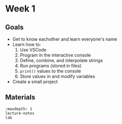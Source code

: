 # Week 1

## Goals
- Get to know eachother and learn everyone's name
- Learn how to:
    1. Use VSCode
    1. Program in the interactive console
    1. Define, combine, and interpolate strings
    1. Run programs (stored in files)
    1. `print()` values to the console
    1. Store values in and modify variables
- Create a small project

##

## Materials
```{toctree}
:maxdepth: 1
lecture-notes
lab
```
